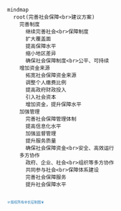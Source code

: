 
```mermaid
mindmap
  root(完善社会保障<br>建议方案)
    完善制度
      继续完善社会<br>保障制度
      扩大覆盖面
      提高保障水平
      缩小地区差异
      确保社会保障制度<br>公平、可持续
    增加资金来源
      拓宽社会保障资金来源
      调整个人缴费比例
      提高政府财政投入
      引入社会资本
      增加资金，提升保障水平
    加强管理
      完善社会保障管理体制
      提高信息化水平
      加强监督管理
      提升服务质量
      确保社会保障资金<br>安全、高效运行
    多方协作
      政府、企业、社会<br>组织等多方协作
      共同参与社会<br>保障体系建设
      完善社会保障服务
      提升社会保障水平
  
```
<span style="color:#1f77b4; font-weight:; font-size:8px;">☞版权所有©长征制图♛</span>